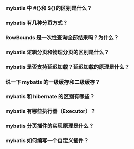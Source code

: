 ### mybatis 中 #{}和 ${}的区别是什么？

### mybatis 有几种分页方式？

### RowBounds 是一次性查询全部结果吗？为什么？

### mybatis 逻辑分页和物理分页的区别是什么？

### mybatis 是否支持延迟加载？延迟加载的原理是什么？

### 说一下 mybatis 的一级缓存和二级缓存？

### mybatis 和 hibernate 的区别有哪些？

### mybatis 有哪些执行器（Executor）？

### mybatis 分页插件的实现原理是什么？

### mybatis 如何编写一个自定义插件？
